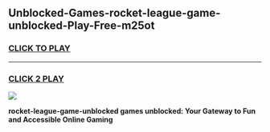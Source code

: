 
## Unblocked-Games-rocket-league-game-unblocked-Play-Free-m25ot
<h3>
<a href="https://premium76.site?title=rocket-league-game-unblocked&ref=10A">CLICK TO PLAY</a></h3>
<hr>

<h3>
<a href="https://premium76.site?title=rocket-league-game-unblocked&ref=10A">CLICK 2 PLAY</a>
  
</h3>

<a href="https://premium76.site?title=rocket-league-game-unblocked&ref=10A"><img src="https://clearcache.store/games.png"></a>


**rocket-league-game-unblocked games unblocked: Your Gateway to Fun and Accessible Online Gaming**
